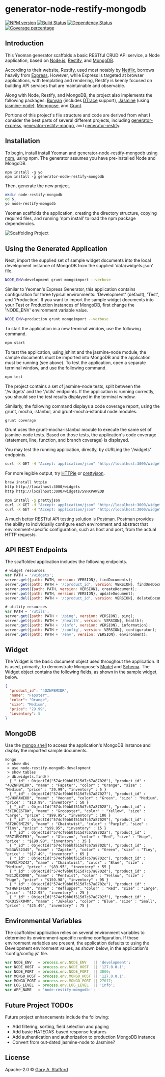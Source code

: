 # generator-node-restify-mongodb

[![NPM version][npm-image]][npm-url] [![Build Status][travis-image]][travis-url] [![Dependency Status][daviddm-image]][daviddm-url] [![Coverage percentage][coveralls-image]][coveralls-url]

## Introduction

This Yeoman generator scaffolds a basic RESTful CRUD API service, a Node application, based on [Node.js](https://nodejs.org), [Restify](http://restify.com), and [MongoDB](https://www.mongodb.com).

According to their website, Restify, used most notably by [Netflix](http://techblog.netflix.com/2014/11/nodejs-in-flames.html), borrows heavily from [Express](http://expressjs.com). However, while Express is targeted at browser applications, with templating and rendering, Restify is keenly focused on building API services that are maintainable and observable.

Along with Node, Restify, and MongoDB, the project also implements the following packages: [Bunyan](https://github.com/trentm/node-bunyan) (includes [DTrace](http://dtrace.org/blogs/about/) support), [Jasmine](https://github.com/mhevery/jasmine-node) (using [jasmine-node](https://github.com/mhevery/jasmine-node)), [Mongoose](http://mongoosejs.com/index.html), and [Grunt](http://gruntjs.com).

Portions of this project's file structure and code are derived from what I consider the best parts of several different projects, including [generator-express](https://github.com/expressjs/generator), [generator-restify-mongo](https://github.com/lawrence-yu/generator-restify-mongo), and [generator-restify](https://github.com/chris-l/generator-restify).

## Installation

To begin, install install [Yeoman](http://yeoman.io) and generator-node-restify-mongodb using [npm](https://www.npmjs.com/), using npm. The generator assumes you have pre-installed Node and MongoDB.

```shell
npm install -g yo
npm install -g generator-node-restify-mongodb
```

Then, generate the new project.

```bash
mkdir node-restify-mongodb
cd $_
yo node-restify-mongodb
```

Yeoman scaffolds the application, creating the directory structure, copying required files, and running 'npm install' to load the npm package dependencies.

![Scaffolding Project](preview.png)

## Using the Generated Application

Next, import the supplied set of sample widget documents into the local development instance of MongoDB from the supplied 'data/widgets.json' file.

```bash
NODE_ENV=development grunt mongoimport --verbose
```

Similar to Yeoman's Express Generator, this application contains configuration for three typical environments: 'Development' (default), 'Test', and 'Production'. If you want to import the sample widget documents into your Test or Production instances of MongoDB, first change the 'NODE_ENV' environment variable value.

```bash
NODE_ENV=production grunt mongoimport --verbose
```

To start the application in a new terminal window, use the following command.

```bash
npm start
```

To test the application, using jshint and the jasmine-node module, the sample documents must be imported into MongoDB and the application must be running (see above). To test the application, open a separate terminal window, and use the following command.

```bash
npm test
```

The project contains a set of jasmine-node tests, split between the '/widgets' and the '/utils' endpoints. If the application is running correctly, you should see the test results displayed in the terminal window.

Similarly, the following command displays a code coverage report, using the grunt, mocha, istanbul, and grunt-mocha-istanbul node modules.

```bash
grunt coverage
```

Grunt uses the grunt-mocha-istanbul module to execute the same set of jasmine-node tests. Based on those tests, the application's code coverage (statement, line, function, and branch coverage) is displayed.

You may test the running application, directly, by cURLing the '/widgets' endpoints.

```bash
curl -X GET -H "Accept: application/json" "http://localhost:3000/widgets"
```

For more legible output, try [HTTPie](https://httpie.org/) or [prettyjson](https://www.npmjs.com/package/prettyjson).

```bash
brew install httpie
http http://localhost:3000/widgets
http http://localhost:3000/widgets/SVHXPAWEOD
```

```bash
npm install -g prettyjson
curl -X GET -H "Accept: application/json" "http://localhost:3000/widgets" --silent | prettyjson
curl -X GET -H "Accept: application/json" "http://localhost:3000/widgets/SVHXPAWEOD" --silent | prettyjson
```

A much better RESTful API testing solution is [Postman](https://www.getpostman.com/). Postman provides the ability to individually configure each environment and abstract that environment-specific configuration, such as host and port, from the actual HTTP requests.

## API REST Endpoints

The scaffolded application includes the following endpoints.

```javascript
# widget resources
var PATH = '/widgets';
server.get({path: PATH, version: VERSION}, findDocuments);
server.get({path: PATH + '/:product_id', version: VERSION}, findOneDocument);
server.post({path: PATH, version: VERSION}, createDocument);
server.put({path: PATH, version: VERSION}, updateDocument);
server.del({path: PATH + '/:product_id', version: VERSION}, deleteDocument);

# utility resources
var PATH = '/utils';
server.get({path: PATH + '/ping', version: VERSION}, ping);
server.get({path: PATH + '/health', version: VERSION}, health);
server.get({path: PATH + '/info', version: VERSION}, information);
server.get({path: PATH + '/config', version: VERSION}, configuraton);
server.get({path: PATH + '/env', version: VERSION}, environment);
```

## Widget

The Widget is the basic document object used throughout the application. It is used, primarily, to demonstrate Mongoose's [Model](http://mongoosejs.com/docs/models.html) and [Schema](http://mongoosejs.com/docs/guide.html). The Widget object contains the following fields, as shown in the sample widget, below.

```json
{
  "product_id": "4OZNPBMIDR",
  "name": "Fapster",
  "color": "Orange",
  "size": "Medium",
  "price": "29.99",
  "inventory": 5
}
```

## MongoDB

Use the [mongo shell](https://docs.mongodb.com/manual/mongo/) to access the application's MongoDB instance and display the imported sample documents.

```text
mongo
 > show dbs
 > use node-restify-mongodb-development
 > show tables
 > db.widgets.find()
  { "_id" : ObjectId("574cf9bb0f515d7c67a87026"), "product_id" : "4OZNPBMIDR", "name" : "Fapster", "color" : "Orange", "size" : "Medium", "price" : "29.99", "inventory" : 5 }
  { "_id" : ObjectId("574cf9bb0f515d7c67a87027"), "product_id" : "SVHXPAWEOD", "name" : "Voonex", "color" : "Green", "size" : "Medium", "price" : "$10.99", "inventory" : 50 }
  { "_id" : ObjectId("574cf9bb0f515d7c67a87028"), "product_id" : "3YIRGZ6TDW", "name" : "Groopster", "color" : "Yellow", "size" : "Large", "price" : "$99.95", "inventory" : 100 }
  { "_id" : ObjectId("574cf9bb0f515d7c67a87029"), "product_id" : "6T2HC5MIZ9", "name" : "Chaintwist", "color" : "Purple", "size" : "Tiny", "price" : "$99.95", "inventory" : 15 }
  { "_id" : ObjectId("574cf9bb0f515d7c67a8702a"), "product_id" : "ERZ1RMJFR3", "name" : "Glozzom", "color" : "Red", "size" : "Huge", "price" : "$199.98", "inventory" : 35 }
  { "_id" : ObjectId("574cf9bb0f515d7c67a8702b"), "product_id" : "N43WV5234S", "name" : "Zapster", "color" : "Green", "size" : "Tiny", "price" : "$17.49", "inventory" : 65 }
  { "_id" : ObjectId("574cf9bb0f515d7c67a8702c"), "product_id" : "0BVCLPDZ42", "name" : "Chaintwist", "color" : "Blue", "size" : "Medium", "price" : "$89.95", "inventory" : 55 }
  { "_id" : ObjectId("574cf9bb0f515d7c67a8702d"), "product_id" : "N212QZOD9B", "name" : "Pentwist", "color" : "Yellow", "size" : "Huge", "price" : "$159.98", "inventory" : 95 }
  { "_id" : ObjectId("574cf9bb0f515d7c67a8702e"), "product_id" : "RTHGP1FCGN", "name" : "Reflupper", "color" : "Red", "size" : "Large", "price" : "$12.95", "inventory" : 25 }
  { "_id" : ObjectId("574cf9bb0f515d7c67a8702f"), "product_id" : "GKO1SFX04M", "name" : "Jukelox", "color" : "Blue", "size" : "Small", "price" : "$25.49", "inventory" : 75 }
```

## Environmental Variables

The scaffolded application relies on several environment variables to determine its environment-specific runtime configuration. If these environment variables are present, the application defaults to using the Development environment values, as shown below, in the application's 'config/config.js' file.

```javascript
var NODE_ENV   = process.env.NODE_ENV   || 'development';
var NODE_HOST  = process.env.NODE_HOST  || '127.0.0.1';
var NODE_PORT  = process.env.NODE_PORT  || 3000;
var MONGO_HOST = process.env.MONGO_HOST || '127.0.0.1';
var MONGO_PORT = process.env.MONGO_PORT || 27017;
var LOG_LEVEL  = process.env.LOG_LEVEL  || 'info';
var APP_NAME   = 'node-restify-mongodb-';
```

## Future Project TODOs

Future project enhancements include the following:

- Add filtering, sorting, field selection and paging
- Add basic HATEOAS-based response features
- Add authentication and authorization to production MongoDB instance
- Convert from out-dated jasmine-node to Jasmine?

## License

Apache-2.0 © [Gary A. Stafford](http://www.programmaticponderings.com)

[coveralls-image]: https://coveralls.io/repos/garystafford/generator-node-restify-mongodb/badge.svg
[coveralls-url]: https://coveralls.io/r/garystafford/generator-node-restify-mongodb
[daviddm-image]: https://david-dm.org/garystafford/generator-node-restify-mongodb.svg?theme=shields.io
[daviddm-url]: https://david-dm.org/garystafford/generator-node-restify-mongodb
[npm-image]: https://badge.fury.io/js/generator-node-restify-mongodb.svg
[npm-url]: https://npmjs.org/package/generator-node-restify-mongodb
[travis-image]: https://travis-ci.org/garystafford/generator-node-restify-mongodb.svg?branch=master
[travis-url]: https://travis-ci.org/garystafford/generator-node-restify-mongodb
